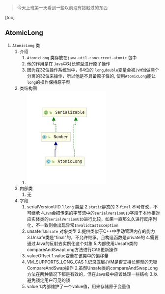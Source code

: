 > 今天上班第一天看到一些以前没有接触过的东西

[toc]
##  AtomicLong

1.  `AtomicLong` 类 
     1. 介绍
         1. `AtomicLong` 类存放在`java.util.concurrent.atomic` 包中
         2. 他的作用是在 `Java`中对长整型进行原子操作
         3. 因为在32位操作系统当中，64位的 `long`,`double`变量会被`JVM`当做两个分离的32位来操作，所以他是不具备原子性的, 使用`AtomicLong`能让`long`的操作保持原子型
     2. 类结构图
        1. ![AtomicLong](https://raw.githubusercontent.com/zhuhedong/oss/master/AtomicLong.jpg)
     3. 内部类
        1. 无
     4. 字段
        1. serialVersionUID
            1.`long` 类型
            2.`static`静态的
            3.`final` 不可修改，不可继承
            4.`Jvm`会把传来的字节流中的`serialVersionUID`字段于本地相对应实体类的`serialVersionUID`进行比较，如果一直那么久进行反序列化，不一致则会出现异常`InvalidCastException`
        2. unsafe 
            1.`Unsafe` 对象类型 
            2.提供类似于C++中手动管理内存的能力 
            3.Unsafe类是"final"的，不允许继承。且构造函数是private的
            4.需要通过Java的反射去实例化这个对象
            5.内部使用Unsafe类的compareAndSwapLong方法进行CAS更新操作
        3. valueOffset
            1.value变量在该类中的偏移量 
        4. VM_SUPPORTS_LONG_CAS
            1.记录底层JVM是否支持长整型的无锁CompareAndSwap操作
            2.虽然Unsafe类的compareAndSwapLong方法在两种情况下都是有效的，但在Java级中应该处理一些结构 
            3.以避免锁定用户可见的锁
        5. value
            1.内部维护了一个value值，用来存储原子变量值 